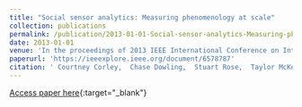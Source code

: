 ```yaml
---
title: "Social sensor analytics: Measuring phenomenology at scale"
collection: publications
permalink: /publication/2013-01-01-Social-sensor-analytics-Measuring-phenomenology-at-scale
date: 2013-01-01
venue: 'In the proceedings of 2013 IEEE International Conference on Intelligence and Security Informatics'
paperurl: 'https://ieeexplore.ieee.org/document/6578787'
citation: ' Courtney Corley,  Chase Dowling,  Stuart Rose,  Taylor McKenzie, &quot;Social sensor analytics: Measuring phenomenology at scale.&quot; In the proceedings of 2013 IEEE International Conference on Intelligence and Security Informatics, 2013.'
---
```

[Access paper here](https://ieeexplore.ieee.org/document/6578787){:target="_blank"}
